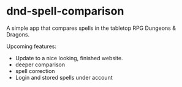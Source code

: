 # dnd-spell-comparison

A simple app that compares spells in the tabletop RPG Dungeons & Dragons. 

Upcoming features:
- Update to a nice looking, finished website. 
- deeper comparison 
- spell correction
- Login and stored spells under account
